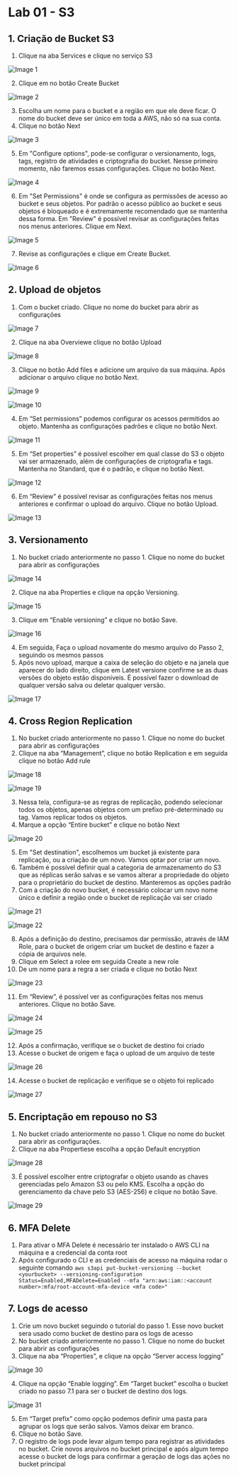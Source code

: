 # Lab 01 - S3

## 1.  Criação de Bucket S3

1.  Clique na aba Services e clique no serviço S3

![Image 1](https://d2yblsmsldwfto.cloudfront.net/csap/lab01/lab-01-s3-01.png)

2.  Clique em no botão Create Bucket

![Image 2](https://d2yblsmsldwfto.cloudfront.net/csap/lab01/lab-01-s3-02.png)

3.  Escolha um nome para o bucket e a região em que ele deve ficar. O nome do bucket deve ser único em toda a AWS, não só na sua conta.
4.  Clique no botão Next

![Image 3](https://d2yblsmsldwfto.cloudfront.net/csap/lab01/lab-01-s3-03.png)

5.  Em "Configure options", pode-se configurar o versionamento, logs, tags, registro de atividades e criptografia do bucket. Nesse primeiro momento, não faremos essas configurações. Clique no botão Next.

![Image 4](https://d2yblsmsldwfto.cloudfront.net/csap/lab01/lab-01-s3-04.png)

6.  Em "Set Permissions" é onde se configura as permissões de acesso ao bucket e seus objetos. Por padrão o acesso público ao bucket e seus objetos é bloqueado e é extremamente recomendado que se mantenha dessa forma. Em "Review" é possível revisar as configurações feitas nos menus anteriores. Clique em Next.

![Image 5](https://d2yblsmsldwfto.cloudfront.net/csap/lab01/lab-01-s3-05.png)

7.  Revise as configurações e clique em Create Bucket.

![Image 6](https://d2yblsmsldwfto.cloudfront.net/csap/lab01/lab-01-s3-06.png)

## 2.  Upload de objetos

1.  Com o bucket criado. Clique no nome do bucket para abrir as configurações

![Image 7](https://d2yblsmsldwfto.cloudfront.net/csap/lab01/lab-01-s3-07.png)

2.  Clique na aba Overviewe clique no botão Upload

![Image 8](https://d2yblsmsldwfto.cloudfront.net/csap/lab01/lab-01-s3-08.png)

3.  Clique no botão Add files e adicione um arquivo da sua máquina. Após adicionar o arquivo clique no botão Next.

![Image 9](https://d2yblsmsldwfto.cloudfront.net/csap/lab01/lab-01-s3-09.png)

![Image 10](https://d2yblsmsldwfto.cloudfront.net/csap/lab01/lab-01-s3-10.png)

4.  Em “Set permissions” podemos configurar os acessos permitidos ao objeto. Mantenha as configurações padrões e clique no botão Next.

![Image 11](https://d2yblsmsldwfto.cloudfront.net/csap/lab01/lab-01-s3-11.png)

5.  Em “Set properties” é possível escolher em qual classe do S3 o objeto vai ser armazenado, além de configurações de criptografia e tags. Mantenha no Standard, que é o padrão, e clique no botão Next.

![Image 12](https://d2yblsmsldwfto.cloudfront.net/csap/lab01/lab-01-s3-12.png)

6.  Em “Review” é possível revisar as configurações feitas nos menus anteriores e confirmar o upload do arquivo. Clique no botão Upload.

![Image 13](https://d2yblsmsldwfto.cloudfront.net/csap/lab01/lab-01-s3-13.png)

## 3.  Versionamento

1.  No bucket criado anteriormente no passo 1. Clique no nome do bucket para abrir as configurações

![Image 14](https://d2yblsmsldwfto.cloudfront.net/csap/lab01/lab-01-s3-14.png)

2.  Clique na aba Properties e clique na opção Versioning.

![Image 15](https://d2yblsmsldwfto.cloudfront.net/csap/lab01/lab-01-s3-15.png)

3.  Clique em “Enable versioning” e clique no botão Save.

![Image 16](https://d2yblsmsldwfto.cloudfront.net/csap/lab01/lab-01-s3-16.png)

4.  Em seguida, Faça o upload novamente do mesmo arquivo do Passo 2, seguindo os mesmos passos
5.  Após novo upload, marque a caixa de seleção do objeto e na janela que aparecer do lado direito, clique em Latest versione confirme se as duas versões do objeto estão disponíveis. É possível fazer o download de qualquer versão salva ou deletar qualquer versão.

![Image 17](https://d2yblsmsldwfto.cloudfront.net/csap/lab01/lab-01-s3-17.png)

## 4.  Cross Region Replication

1.  No bucket criado anteriormente no passo 1. Clique no nome do bucket para abrir as configurações
2.  Clique na aba “Management”, clique no botão Replication e em seguida clique no botão Add rule

![Image 18](https://d2yblsmsldwfto.cloudfront.net/csap/lab01/lab-01-s3-18.png)

![Image 19](https://d2yblsmsldwfto.cloudfront.net/csap/lab01/lab-01-s3-19.png)

3.  Nessa tela, configura-se as regras de replicação, podendo selecionar todos os objetos, apenas objetos com um prefixo pré-determinado ou tag. Vamos replicar todos os objetos.
4.  Marque a opção “Entire bucket” e clique no botão Next

![Image 20](https://d2yblsmsldwfto.cloudfront.net/csap/lab01/lab-01-s3-20.png)

5.  Em "Set destination", escolhemos um bucket já existente para replicação, ou a criação de um novo. Vamos optar por criar um novo.
6.  Também é possível definir qual a categoria de armazenamento do S3 que as réplicas serão salvas e se vamos alterar a propriedade do objeto para o proprietário do bucket de destino. Manteremos as opções padrão
7.  Com a criação do novo bucket, é necessário colocar um novo nome único e definir a região onde o bucket de replicação vai ser criado

![Image 21](https://d2yblsmsldwfto.cloudfront.net/csap/lab01/lab-01-s3-21.png)

![Image 22](https://d2yblsmsldwfto.cloudfront.net/csap/lab01/lab-01-s3-22.png)

8.  Após a definição do destino, precisamos dar permissão, através de IAM Role, para o bucket de origem criar um bucket de destino e fazer a cópia de arquivos nele.
9.  Clique em Select a rolee em seguida Create a new role
10.  De um nome para a regra a ser criada e clique no botão Next

![Image 23](https://d2yblsmsldwfto.cloudfront.net/csap/lab01/lab-01-s3-23.png)

11.  Em “Review”, é possível ver as configurações feitas nos menus anteriores. Clique no botão Save.

![Image 24](https://d2yblsmsldwfto.cloudfront.net/csap/lab01/lab-01-s3-24.png)

![Image 25](https://d2yblsmsldwfto.cloudfront.net/csap/lab01/lab-01-s3-25.png)

12.  Após a confirmação, verifique se o bucket de destino foi criado
13.  Acesse o bucket de origem e faça o upload de um arquivo de teste

![Image 26](https://d2yblsmsldwfto.cloudfront.net/csap/lab01/lab-01-s3-26.png)

14.  Acesse o bucket de replicação e verifique se o objeto foi replicado

![Image 27](https://d2yblsmsldwfto.cloudfront.net/csap/lab01/lab-01-s3-27.png)

## 5.  Encriptação em repouso no S3

1.  No bucket criado anteriormente no passo 1. Clique no nome do bucket para abrir as configurações.
2.  Clique na aba Propertiese escolha a opção Default encryption

![Image 28](https://d2yblsmsldwfto.cloudfront.net/csap/lab01/lab-01-s3-28.png)

3.  É possível escolher entre criptografar o objeto usando as chaves gerenciadas pelo Amazon S3 ou pelo KMS. Escolha a opção do gerenciamento da chave pelo S3 (AES-256) e clique no botão Save.

![Image 29](https://d2yblsmsldwfto.cloudfront.net/csap/lab01/lab-01-s3-29.png)

## 6.  MFA Delete

1.  Para ativar o MFA Delete é necessário ter instalado o AWS CLI na máquina e a credencial da conta root
2.  Após configurado o CLI e as credenciais de acesso na máquina rodar o seguinte comando
```aws s3api put-bucket-versioning --bucket <yourbucket> --versioning-configuration Status=Enabled,MFADelete=Enabled --mfa "arn:aws:iam::<account number>:mfa/root-account-mfa-device <mfa code>"```

## 7.  Logs de acesso

1.  Crie um novo bucket seguindo o tutorial do passo 1. Esse novo bucket sera usado como bucket de destino para os logs de acesso
2.  No bucket criado anteriormente no passo 1. Clique no nome do bucket para abrir as configurações
3.  Clique na aba “Properties”, e clique na opção “Server access logging”

![Image 30](https://d2yblsmsldwfto.cloudfront.net/csap/lab01/lab-01-s3-30.png)

4.  Clique na opção “Enable logging”. Em “Target bucket” escolha o bucket criado no passo 7.1 para ser o bucket de destino dos logs.

![Image 31](https://d2yblsmsldwfto.cloudfront.net/csap/lab01/lab-01-s3-31.png)

5.  Em “Target prefix” como opção podemos definir uma pasta para agrupar os logs que serão salvos. Vamos deixar em branco.
6.  Clique no botão Save.
7.  O registro de logs pode levar algum tempo para registrar as atividades no bucket. Crie novos arquivos no bucket principal e após algum tempo acesse o bucket de logs para confirmar a geração de logs das ações no bucket principal
